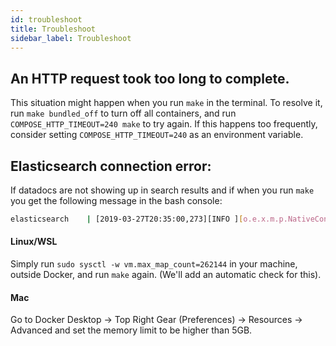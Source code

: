 ```yaml
---
id: troubleshoot
title: Troubleshoot
sidebar_label: Troubleshoot
---
```


## An HTTP request took too long to complete.

This situation might happen when you run `make` in the terminal. To resolve it, run `make bundled_off` to turn off all containers, and run `COMPOSE_HTTP_TIMEOUT=240 make` to try again. If this happens too frequently, consider setting `COMPOSE_HTTP_TIMEOUT=240` as an environment variable.

## Elasticsearch connection error:

If datadocs are not showing up in search results and
if when you run `make` you get the following message in the bash console:

```sh
elasticsearch    | [2019-03-27T20:35:00,273][INFO ][o.e.x.m.p.NativeController] [kcqBkjB] Native controller process has stopped - no new native processes can be started
```

#### Linux/WSL

Simply run `sudo sysctl -w vm.max_map_count=262144` in your machine, outside Docker, and run `make` again.
(We'll add an automatic check for this).

#### Mac

Go to Docker Desktop -> Top Right Gear (Preferences) -> Resources -> Advanced and set the memory limit to be higher than 5GB.
